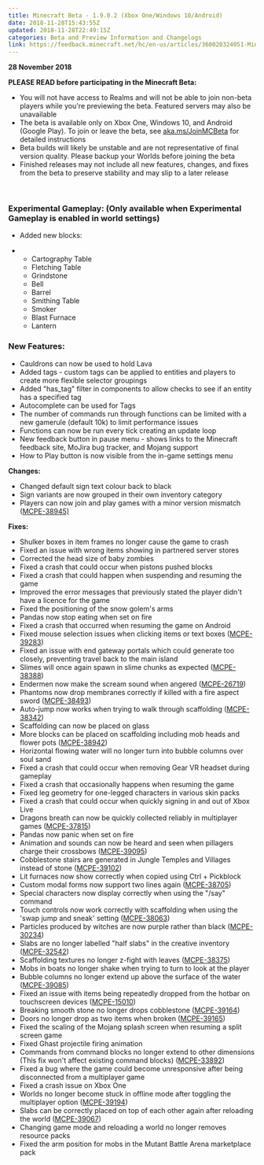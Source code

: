 ```yaml
---
title: Minecraft Beta - 1.9.0.2 (Xbox One/Windows 10/Android)
date: 2018-11-28T15:43:55Z
updated: 2018-11-28T22:49:15Z
categories: Beta and Preview Information and Changelogs
link: https://feedback.minecraft.net/hc/en-us/articles/360020324051-Minecraft-Beta-1-9-0-2-Xbox-One-Windows-10-Android-
---
```


**28 November 2018**

**PLEASE READ before participating in the Minecraft Beta:**

- You will not have access to Realms and will not be able to join non-beta players while you're previewing the beta. Featured servers may also be unavailable
- The beta is available only on Xbox One, Windows 10, and Android (Google Play). To join or leave the beta, see [aka.ms/JoinMCBeta](http://aka.ms/JoinMCBeta) for detailed instructions
- Beta builds will likely be unstable and are not representative of final version quality. Please backup your Worlds before joining the beta
- Finished releases may not include all new features, changes, and fixes from the beta to preserve stability and may slip to a later release

 

### **Experimental Gameplay:** (Only available when Experimental Gameplay is enabled in world settings)

- Added new blocks:

- - Cartography Table
  - Fletching Table
  - Grindstone
  - Bell
  - Barrel
  - Smithing Table
  - Smoker
  - Blast Furnace
  - Lantern

### **New Features:**

- Cauldrons can now be used to hold Lava 
- Added tags - custom tags can be applied to entities and players to create more flexible selector groupings 
- Added "has_tag" filter in components to allow checks to see if an entity has a specified tag 
- Autocomplete can be used for Tags 
- The number of commands run through functions can be limited with a new gamerule (default 10k) to limit performance issues 
- Functions can now be run every tick creating an update loop 
- New feedback button in pause menu - shows links to the Minecraft feedback site, MoJira bug tracker, and Mojang support 
- How to Play button is now visible from the in-game settings menu 

**Changes:**

- Changed default sign text colour back to black 
- Sign variants are now grouped in their own inventory category 
- Players can now join and play games with a minor version mismatch ([MCPE-38945)](https://bugs.mojang.com/browse/MCPE-38945)

**Fixes:**

- Shulker boxes in item frames no longer cause the game to crash 
- Fixed an issue with wrong items showing in partnered server stores 
- Corrected the head size of baby zombies 
- Fixed a crash that could occur when pistons pushed blocks
- Fixed a crash that could happen when suspending and resuming the game
- Improved the error messages that previously stated the player didn't have a licence for the game 
- Fixed the positioning of the snow golem's arms 
- Pandas now stop eating when set on fire 
- Fixed a crash that occurred when resuming the game on Android 
- Fixed mouse selection issues when clicking items or text boxes ([MCPE-39283](https://bugs.mojang.com/browse/MCPE-39283))
- Fixed an issue with end gateway portals which could generate too closely, preventing travel back to the main island
- Slimes will once again spawn in slime chunks as expected ([MCPE-38388](https://bugs.mojang.com/browse/MCPE-38388))
- Endermen now make the scream sound when angered ([MCPE-26719](https://bugs.mojang.com/projects/MCPE/issues/MCPE-26719?filter=allopenissues))
- Phantoms now drop membranes correctly if killed with a fire aspect sword ([MCPE-38493](https://bugs.mojang.com/browse/MCPE-38493))
- Auto-jump now works when trying to walk through scaffolding ([MCPE-38342](https://bugs.mojang.com/browse/MCPE-38342))
- Scaffolding can now be placed on glass 
- More blocks can be placed on scaffolding including mob heads and flower pots ([MCPE-38942](https://bugs.mojang.com/browse/MCPE-38942))
- Horizontal flowing water will no longer turn into bubble columns over soul sand 
- Fixed a crash that could occur when removing Gear VR headset during gameplay 
- Fixed a crash that occasionally happens when resuming the game
- Fixed leg geometry for one-legged characters in various skin packs 
- Fixed a crash that could occur when quickly signing in and out of Xbox Live 
- Dragons breath can now be quickly collected reliably in multiplayer games ([MCPE-37815](https://bugs.mojang.com/browse/MCPE-37815))
- Pandas now panic when set on fire 
- Animation and sounds can now be heard and seen when pillagers charge their crossbows ([MCPE-39095](https://bugs.mojang.com/browse/MCPE-39095))
- Cobblestone stairs are generated in Jungle Temples and Villages instead of stone ([MCPE-39102](https://bugs.mojang.com/browse/MCPE-39102))
- Lit furnaces now show correctly when copied using Ctrl + Pickblock 
- Custom modal forms now support two lines again ([MCPE-38705](https://bugs.mojang.com/browse/MCPE-38705))
- Special characters now display correctly when using the "/say" command
- Touch controls now work correctly with scaffolding when using the 'swap jump and sneak' setting ([MCPE-38063](https://bugs.mojang.com/browse/MCPE-38063))
- Particles produced by witches are now purple rather than black ([MCPE-30234](https://bugs.mojang.com/browse/MCPE-30234))
- Slabs are no longer labelled "half slabs" in the creative inventory ([MCPE-32542](https://bugs.mojang.com/browse/MCPE-32542))
- Scaffolding textures no longer z-fight with leaves ([MCPE-38375](https://bugs.mojang.com/browse/MCPE-38375))
- Mobs in boats no longer shake when trying to turn to look at the player 
- Bubble columns no longer extend up above the surface of the water ([MCPE-39085](https://bugs.mojang.com/browse/MCPE-39085))
- Fixed an issue with items being repeatedly dropped from the hotbar on touchscreen devices ([MCPE-15010](https://bugs.mojang.com/browse/MCPE-15010))
- Breaking smooth stone no longer drops cobblestone ([MCPE-39164](https://bugs.mojang.com/browse/MCPE-39164))
- Doors no longer drop as two items when broken ([MCPE-39165](https://bugs.mojang.com/browse/MCPE-39165))
- Fixed the scaling of the Mojang splash screen when resuming a split screen game 
- Fixed Ghast projectile firing animation
- Commands from command blocks no longer extend to other dimensions (This fix won't affect existing command blocks) ([MCPE-33892](https://bugs.mojang.com/browse/MCPE-33892))
- Fixed a bug where the game could become unresponsive after being disconnected from a multiplayer game
- Fixed a crash issue on Xbox One 
- Worlds no longer become stuck in offline mode after toggling the multiplayer option ([MCPE-39194](https://bugs.mojang.com/browse/MCPE-39194))
- Slabs can be correctly placed on top of each other again after reloading the world ([MCPE-39067](https://bugs.mojang.com/browse/MCPE-39067))
- Changing game mode and reloading a world no longer removes resource packs
- Fixed the arm position for mobs in the Mutant Battle Arena marketplace pack
